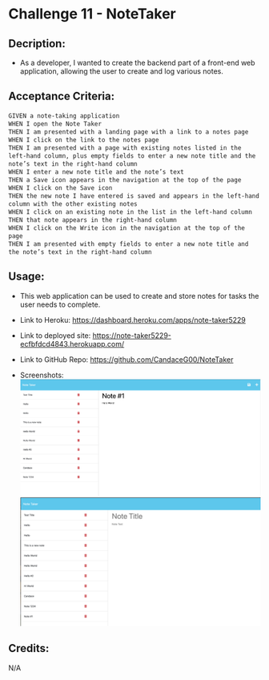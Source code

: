 # Challenge 11 - NoteTaker

## Decription: 

* As a developer, I wanted to create the backend part of a front-end web application, allowing the user to create and log various notes.

## Acceptance Criteria:

```
GIVEN a note-taking application
WHEN I open the Note Taker
THEN I am presented with a landing page with a link to a notes page
WHEN I click on the link to the notes page
THEN I am presented with a page with existing notes listed in the left-hand column, plus empty fields to enter a new note title and the note’s text in the right-hand column
WHEN I enter a new note title and the note’s text
THEN a Save icon appears in the navigation at the top of the page
WHEN I click on the Save icon
THEN the new note I have entered is saved and appears in the left-hand column with the other existing notes
WHEN I click on an existing note in the list in the left-hand column
THEN that note appears in the right-hand column
WHEN I click on the Write icon in the navigation at the top of the page
THEN I am presented with empty fields to enter a new note title and the note’s text in the right-hand column
```

## Usage:

* This web application can be used to create and store notes for tasks the user needs to complete.

* Link to Heroku: https://dashboard.heroku.com/apps/note-taker5229
* Link to deployed site: https://note-taker5229-ecfbfdcd4843.herokuapp.com/
* Link to GitHub Repo: https://github.com/CandaceG00/NoteTaker

* Screenshots:
    <img src="./screenshots/screenshot_1.png"/>
    <img src="./screenshots/screenshot_2.png"/>


## Credits:

N/A